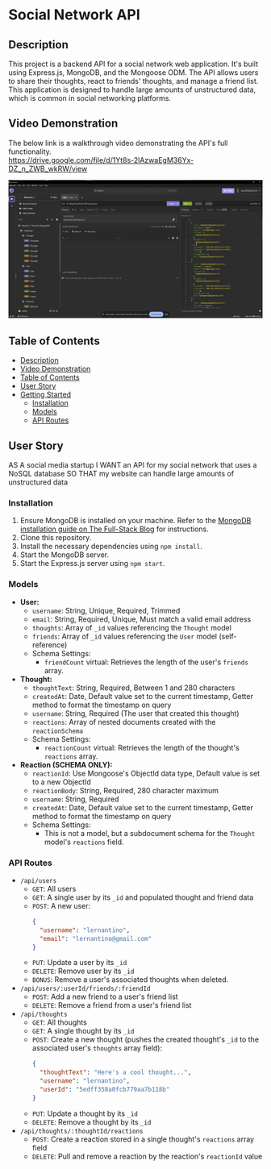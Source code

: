 # Social Network API

## Description

This project is a backend API for a social network web application. It's built using Express.js, MongoDB, and the Mongoose ODM. The API allows users to share their thoughts, react to friends' thoughts, and manage a friend list. This application is designed to handle large amounts of unstructured data, which is common in social networking platforms.

## Video Demonstration

The below link is a walkthrough video demonstrating the API's full functionality.  
https://drive.google.com/file/d/1Yt8s-2lAzwaEgM36Yx-DZ_n_ZWB_wkRW/view

![Demo video](./Assets/DEMO-GIF-Challenge17.gif)

## Table of Contents

- [Description](#description)
- [Video Demonstration](#video-demonstration)
- [Table of Contents](#table-of-contents)
- [User Story](#user-story)
- [Getting Started](#getting-started)
  - [Installation](#installation)
  - [Models](#models)
  - [API Routes](#api-routes)

## User Story

AS A social media startup I WANT an API for my social network that uses a NoSQL database SO THAT my website can handle large amounts of unstructured data

### Installation

1.  Ensure MongoDB is installed on your machine. Refer to the [MongoDB installation guide on The Full-Stack Blog](https://www.mongodb.com/docs/manual/installation/) for instructions.
2.  Clone this repository.
3.  Install the necessary dependencies using `npm install`.
4.  Start the MongoDB server.
5.  Start the Express.js server using `npm start`.

### Models

- **User:**
  - `username`: String, Unique, Required, Trimmed
  - `email`: String, Required, Unique, Must match a valid email address
  - `thoughts`: Array of `_id` values referencing the `Thought` model
  - `friends`: Array of `_id` values referencing the `User` model (self-reference)
  - Schema Settings:
    - `friendCount` virtual: Retrieves the length of the user's `friends` array.
- **Thought:**
  - `thoughtText`: String, Required, Between 1 and 280 characters
  - `createdAt`: Date, Default value set to the current timestamp, Getter method to format the timestamp on query
  - `username`: String, Required (The user that created this thought)
  - `reactions`: Array of nested documents created with the `reactionSchema`
  - Schema Settings:
    - `reactionCount` virtual: Retrieves the length of the thought's `reactions` array.
- **Reaction (SCHEMA ONLY):**
  - `reactionId`: Use Mongoose's ObjectId data type, Default value is set to a new ObjectId
  - `reactionBody`: String, Required, 280 character maximum
  - `username`: String, Required
  - `createdAt`: Date, Default value set to the current timestamp, Getter method to format the timestamp on query
  - Schema Settings:
    - This is not a model, but a subdocument schema for the `Thought` model's `reactions` field.

### API Routes

- `/api/users`
  - `GET`: All users
  - `GET`: A single user by its `_id` and populated thought and friend data
  - `POST`: A new user:
    ```json
    {
      "username": "lernantino",
      "email": "lernantino@gmail.com"
    }
    ```
  - `PUT`: Update a user by its `_id`
  - `DELETE`: Remove user by its `_id`
  - `BONUS`: Remove a user's associated thoughts when deleted.
- `/api/users/:userId/friends/:friendId`
  - `POST`: Add a new friend to a user's friend list
  - `DELETE`: Remove a friend from a user's friend list
- `/api/thoughts`
  - `GET`: All thoughts
  - `GET`: A single thought by its `_id`
  - `POST`: Create a new thought (pushes the created thought's `_id` to the associated user's `thoughts` array field):
    ```json
    {
      "thoughtText": "Here's a cool thought...",
      "username": "lernantino",
      "userId": "5edff358a0fcb779aa7b118b"
    }
    ```
  - `PUT`: Update a thought by its `_id`
  - `DELETE`: Remove a thought by its `_id`
- `/api/thoughts/:thoughtId/reactions`
  - `POST`: Create a reaction stored in a single thought's `reactions` array field
  - `DELETE`: Pull and remove a reaction by the reaction's `reactionId` value
